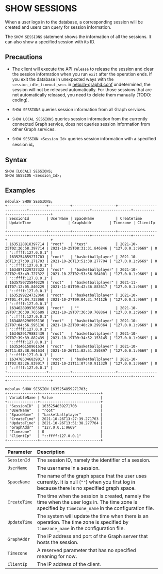 # SHOW SESSIONS

When a user logs in to the database, a corresponding session will be created and users can query for session information.

The `SHOW SESSIONS` statement shows the information of all the sessions. It can also show a specified session with its ID.

## Precautions

- The client will execute the API `release` to release the session and clear the session information when you run `exit` after the operation ends. If you exit the database in unexpected ways with the `session_idle_timeout_secs` in [nebula-graphd.conf](../../../5.configurations-and-logs/1.configurations/3.graph-config.md) undetermined, the session will not be released automatically. For those sessions that are not automatically released, you need to delete them manually (TODO: coding).

- `SHOW SESSIONS` queries session information from all Graph services.

- `SHOW LOCAL SESSIONS` queries session information from the currently connected Graph service, does not queries session information from other Graph services.

- `SHOW SESSION <Session_Id>` queries session information with a specified session id。

## Syntax

```ngql
SHOW [LOCAL] SESSIONS;
SHOW SESSION <Session_Id>;
```

## Examples

```ngql
nebula> SHOW SESSIONS;
+------------------+----------+--------------------+----------------------------+----------------------------+------------------+----------+--------------------+
| SessionId        | UserName | SpaceName          | CreateTime                 | UpdateTime                 | GraphAddr        | Timezone | ClientIp           |
+------------------+----------+--------------------+----------------------------+----------------------------+------------------+----------+--------------------+
| 1635128818397714 | "root"   | "test"             | 2021-10-25T02:26:58.397714 | 2021-10-25T08:31:31.846846 | "127.0.0.1:9669" | 0        | "::ffff:127.0.0.1" |
| 1635254859271703 | "root"   | "basketballplayer" | 2021-10-26T13:27:39.271703 | 2021-10-26T13:51:38.277704 | "127.0.0.1:9669" | 0        | "::ffff:127.0.0.1" |
| 1634871229727322 | "root"   | "basketballplayer" | 2021-10-22T02:53:49.727322 | 2021-10-22T02:53:56.564001 | "127.0.0.1:9669" | 0        | "::ffff:127.0.0.1" |
| 1635750725840229 | "root"   | "basketballplayer" | 2021-11-01T07:12:05.840229 | 2021-11-01T09:42:36.883617 | "127.0.0.1:9669" | 0        | "::ffff:127.0.0.1" |
| 1635299224732060 | "root"   | "basketballplayer" | 2021-10-27T01:47:04.732060 | 2021-10-27T09:04:31.741126 | "127.0.0.1:9669" | 0        | "::ffff:127.0.0.1" |
| 1634628999765689 | "root"   | ""                 | 2021-10-19T07:36:39.765689 | 2021-10-19T07:36:39.768064 | "127.0.0.1:9669" | 0        | "::ffff:127.0.0.1" |
| 1634886296595136 | "root"   | "basketballplayer" | 2021-10-22T07:04:56.595136 | 2021-10-22T09:48:20.299364 | "127.0.0.1:9669" | 0        | "::ffff:127.0.0.1" |
| 1634629179882439 | "root"   | "basketballplayer" | 2021-10-19T07:39:39.882439 | 2021-10-19T09:34:52.153145 | "127.0.0.1:9669" | 0        | "::ffff:127.0.0.1" |
| 1635246158961634 | "root"   | "basketballplayer" | 2021-10-26T11:02:38.961634 | 2021-10-26T11:02:51.250897 | "127.0.0.1:9669" | 0        | "::ffff:127.0.0.1" |
| 1634785346839017 | "root"   | "basketballplayer" | 2021-10-21T03:02:26.839017 | 2021-10-21T11:07:40.911329 | "127.0.0.1:9669" | 0        | "::ffff:127.0.0.1" |
+------------------+----------+--------------------+----------------------------+----------------------------+------------------+----------+--------------------+

nebula> SHOW SESSION 1635254859271703;
+--------------+----------------------------+
| VariableName | Value                      |
+--------------+----------------------------+
| "SessionID"  | 1635254859271703           |
| "UserName"   | "root"                     |
| "SpaceName"  | "basketballplayer"         |
| "CreateTime" | 2021-10-26T13:27:39.271703 |
| "UpdateTime" | 2021-10-26T13:51:38.277704 |
| "GraphAddr"  | "127.0.0.1:9669"           |
| "Timezone"   | 0                          |
| "ClientIp"   | "::ffff:127.0.0.1"         |
+--------------+----------------------------+
```

| Parameter    | Description                                                                                                                                           |
| :---         | :---                                                                                                                                                  |
| `SessionId`  | The session ID, namely the identifier of a session.                                                                                                   |
| `UserName`   | The username in a session.                                                                                                                            |
| `SpaceName`  | The name of the graph space that the user uses currently. It is null (`""`) when you first log in because there is no specified graph space.          |
| `CreateTime` | The time when the session is created, namely the time when the user logs in. The time zone is specified by `timezone_name` in the configuration file. |
| `UpdateTime` | The system will update the time when there is an operation. The time zone is specified by `timezone_name` in the configuration file.                  |
| `GraphAddr`  | The IP address and port of the Graph server that hosts the session.                                                                                   |
| `Timezone`   | A reserved parameter that has no specified meaning for now.                                                                                           |
| `ClientIp`   | The IP address of the client.                                                                                                                         |
